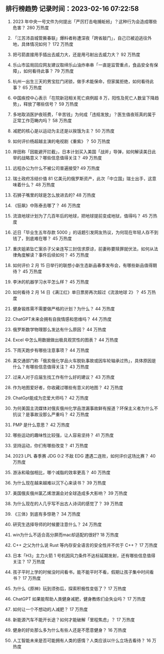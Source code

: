 
## 排行榜趋势 记录时间：2023-02-16 07:22:58
  
  1. 2023 年中央一号文件为何提出「严厉打击电捕蚯蚓」？这种行为会造成哪些危害？ 280 万热度
    
  2. 「江苏沛县城管撕春联」爆料者称遭深夜「跨省敲门」，自己已被迫逃往外地，具体情况如何？ 172 万热度
    
  3. 把弓箭直接用手插出去威力大，还是用弓射出去威力大？ 92 万热度
    
  4. 乐山市监局回应网友建议取缔乐山油炸串串「一直是监管重点，食品安全有保障」，如何看待此事？ 79 万热度
    
  5. 杭州一出生三天的男宝肛门闭锁，做手术能保命，但家属拒绝，如何看待此事？ 65 万热度
    
  6. 中国疾控中心表示「在院新冠相关死亡病例超 8 万，阳性及死亡人数呈下降趋势」，释放了哪些信号？ 59 万热度
    
  7. 多地取消医护夜班费，「辛苦钱」为何成「违规发放」？医生值夜班真的属于正常工作范畴内吗？ 58 万热度
    
  8. 减肥的核心是以运动为主还是以挨饿为主？ 50 万热度
    
  9. 如何评价杨超越主演的电视剧《重紫》？ 50 万热度
    
  10. 岸田称「因能避开拦截」，日本计划买入美国「战斧」导弹，如何解读美日此举的战略意义？哪些信息值得关注？ 49 万热度
    
  11. 远程办公为什么不被公司普遍接受? 49 万热度
    
  12. 瑞士政府冻结价值 81 亿美元的俄罗斯资产，此次「中立国」瑞士出手，这意味着什么？ 48 万热度
    
  13. 石狮子嘴里的球是怎么放进去的? 48 万热度
    
  14. 《狂飙》中陈泰去哪了？ 46 万热度
    
  15. 流浪地球计划为了几百年后的地球，把地球提前变成地狱，值得吗？ 45 万热度
    
  16. 近日「毕业生五年存款 5000 」的话题引发网友热议，为何现在年轻人存不到钱了，到底难在哪？ 45 万热度
    
  17. 重庆姐弟坠亡案杀子父亲连写三封信求原谅，前妻称要赎罪就伏法，如何从法律角度解读？事件后续如何？ 45 万热度
    
  18. 如何评价 2 月 15 日举行的联想小新生态新品春季发布会，有哪些新品值得期待？ 45 万热度
    
  19. 李沐的机器学习水平怎么样？ 45 万热度
    
  20. 如何看待 2 月 14 日《满江红》单日票房再次超过《流浪地球 2》？ 45 万热度
    
  21. 健身锻炼需不需要做严格的计划？为什么？ 44 万热度
    
  22. ChatGPT未来会拥有自我情感和思维吗？ 44 万热度
    
  23. 俄罗斯数学物理那么发达有什么原因？ 44 万热度
    
  24. Excel 中怎么用数据做出极具观赏性的图表？ 44 万热度
    
  25. 下雨天跑步有哪些注意事项？ 44 万热度
    
  26. 美交通部门称「俄亥俄化学品火车脱轨事故或因车轮轴承过热」，具体原因是什么？有哪些信息值得关注？ 43 万热度
    
  27. 过来人对于应届生找工作有什么好的建议？ 43 万热度
    
  28. 作为地图爱好者，你收藏过哪些有意义的地图？ 42 万热度
    
  29. ChatGpt能成为恋爱大师吗？ 42 万热度
    
  30. 为何美国主流媒体对俄亥俄州化学品泄漏事故鲜有报道？环保主义者为什么不抗议？是事故没那么严重吗？ 42 万热度
    
  31. PMP 是什么意思？ 42 万热度
    
  32. 哪些运动的趣味性比较强，让人容易坚持？ 41 万热度
    
  33. 坚持运动，你们有哪些改变？ 41 万热度
    
  34. 2023 LPL 春季赛 JDG 0:2 不敌 EDG 遭遇二连败，如何评价这场比赛？ 40 万热度
    
  35. 游泳和瑜伽相比，哪个减脂的效率更高？ 40 万热度
    
  36. 为什么现在越来越难以沉下心来读书？ 39 万热度
    
  37. 美国俄亥俄州氯乙烯泄漏会对全球造成多大影响？ 39 万热度
    
  38. 为什么现在的人几乎写不出古人诗词的感觉了？ 39 万热度
    
  39. 《三体》到底有多惊艳？ 34 万热度
    
  40. 研究生选择导师的时候要注意什么？ 24 万热度
    
  41. win为什么不适合高分屏而mac却适配的很好? 18 万热度
    
  42. C++ 之父为什么说 Rust 等内存安全语言的安全性并不优于 C++？ 17 万热度
    
  43. 日本「H3」主力火箭 1 号机因风力条件不达标延期发射，还有哪些信息值得关注？ 17 万热度
    
  44. 孩子平时上学的时候没时间看书，能不能平时不看，假期让孩子集中时间看书？ 17 万热度
    
  45. 为什么《原神》玩到须弥后，探索积极性变低了？ 17 万热度
    
  46. ChatGPT 如果能帮助人类健身减肥，健身教练们会失业吗？ 17 万热度
    
  47. 如何让一个不想动的人减肥？ 17 万热度
    
  48. 新能源汽车不能开长途？如何才能破解「里程焦虑」？ 17 万热度
    
  49. 健身的好处那么多为什么有些人还是不愿意健身？ 16 万热度
    
  50. 人工智能未来是否可能拥有人类的感情？人类应该以什么立场去看待？ 16 万热度
    